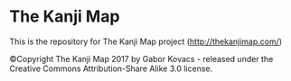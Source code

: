 # The Kanji Map

This is the repository for The Kanji Map project (http://thekanjimap.com/)

©Copyright The Kanji Map 2017 by Gabor Kovacs - released under the Creative Commons Attribution-Share Alike 3.0 license.
